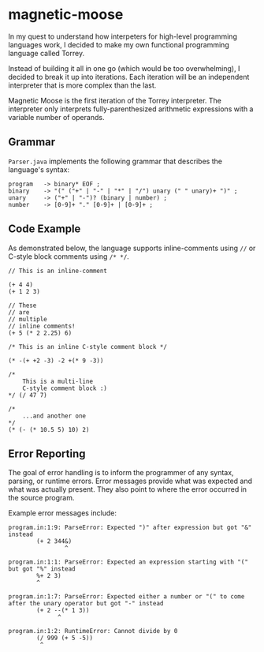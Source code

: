 # magnetic-moose

In my quest to understand how interpeters for high-level programming languages work, I decided to make my own functional programming language called Torrey.

Instead of building it all in one go (which would be too overwhelming), I decided to break it up into iterations.  Each iteration will be an independent interpreter that is more complex than the last.

Magnetic Moose is the first iteration of the Torrey interpreter.  The interpreter only interprets fully-parenthesized arithmetic expressions with a variable number of operands.

## Grammar

`Parser.java` implements the following grammar that describes the language's syntax:

```
program   -> binary* EOF ;
binary    -> "(" ("+" | "-" | "*" | "/") unary (" " unary)+ ")" ;
unary     -> ("+" | "-")? (binary | number) ;
number    -> [0-9]+ "." [0-9]+ | [0-9]+ ;
```

## Code Example

As demonstrated below, the language supports inline-comments using `//` or C-style block comments using `/* */`.

```
// This is an inline-comment

(+ 4 4)
(+ 1 2 3)

// These
// are
// multiple
// inline comments!
(+ 5 (* 2 2.25) 6)

/* This is an inline C-style comment block */

(* -(+ +2 -3) -2 +(* 9 -3))

/*
    This is a multi-line
    C-style comment block :)
*/ (/ 47 7)

/*
    ...and another one
*/
(* (- (* 10.5 5) 10) 2)
```

## Error Reporting

The goal of error handling is to inform the programmer of any syntax, parsing, or runtime errors.  Error messages provide what was expected and what was actually present. They also point to where the error occurred in the source program.

Example error messages include:

```
program.in:1:9: ParseError: Expected ")" after expression but got "&" instead
        (+ 2 344&)
                ^
```

```
program.in:1:1: ParseError: Expected an expression starting with "(" but got "%" instead
        %+ 2 3)
        ^
```

```
program.in:1:7: ParseError: Expected either a number or "(" to come after the unary operator but got "-" instead
        (+ 2 --(* 1 3))
              ^
```

```
program.in:1:2: RuntimeError: Cannot divide by 0
        (/ 999 (+ 5 -5))
         ^
```